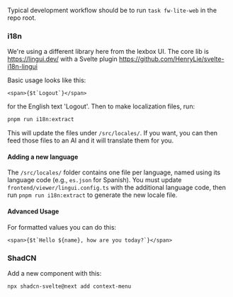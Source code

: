 Typical development workflow should be to run `task fw-lite-web` in the repo root.

### i18n

We're using a different library here from the lexbox UI. The core lib is https://lingui.dev/
with a Svelte plugin https://github.com/HenryLie/svelte-i18n-lingui

Basic usage looks like this:

```sveltehtml
<span>{$t`Logout`}</span>
```

for the English text 'Logout'. Then to make localization files, run:

```bash
pnpm run i18n:extract
```

This will update the files under `/src/locales/`. If you want, you can then feed those files to an AI and it will translate them for you.

#### Adding a new language

The `/src/locales/` folder contains one file per language, named using its language code (e.g., `es.json` for Spanish).
You must update `frontend/viewer/lingui.config.ts` with the additional language code, then run `pnpm run i18n:extract` to generate the new locale file.

#### Advanced Usage

For formatted values you can do this:

```sveltehtml
<span>{$t`Hello ${name}, how are you today?`}</span>
```

### ShadCN

Add a new component with this:

```bash
npx shadcn-svelte@next add context-menu
```
